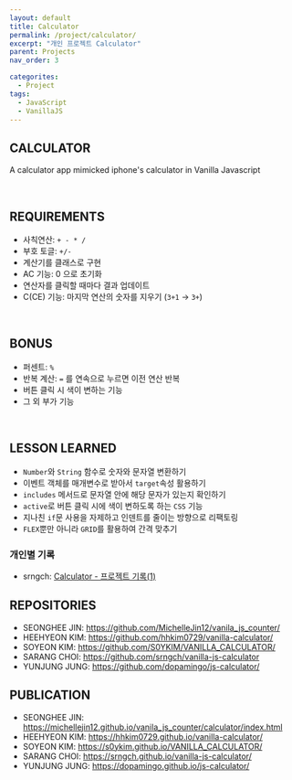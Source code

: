 ```yaml
---
layout: default
title: Calculator
permalink: /project/calculator/
excerpt: "개인 프로젝트 Calculator"
parent: Projects
nav_order: 3

categorites:
  - Project
tags:
  - JavaScript
  - VanillaJS
---
```


## CALCULATOR

A calculator app mimicked iphone's calculator in Vanilla Javascript

</br>

## REQUIREMENTS

- 사칙연산: `+ - * /`
- 부호 토글: `+/-`
- 계산기를 클래스로 구현
- AC 기능: 0 으로 초기화
- 연산자를 클릭할 때마다 결과 업데이트
- C(CE) 기능: 마지막 연산의 숫자를 지우기 (`3+1` → `3+`)

</br>

## BONUS

- 퍼센트: `%`
- 반복 계산: `=` 를 연속으로 누르면 이전 연산 반복
- 버튼 클릭 시 색이 변하는 기능
- 그 외 부가 기능

</br>

## LESSON LEARNED

- `Number`와 `String` 함수로 숫자와 문자열 변환하기
- 이벤트 객체를 매개변수로 받아서 `target`속성 활용하기
- `includes` 메서드로 문자열 안에 해당 문자가 있는지 확인하기
- `active`로 버튼 클릭 시에 색이 변하도록 하는 `CSS` 기능
- 지나친 `if`문 사용을 자제하고 인덴트를 줄이는 방향으로 리팩토링
- `FLEX`뿐만 아니라 `GRID`를 활용하여 간격 맞추기

### 개인별 기록
- srngch: [Calculator - 프로젝트 기록(1)](https://srngch.github.io/note-calc/)

## REPOSITORIES

- SEONGHEE JIN: https://github.com/MichelleJin12/vanila_js_counter/
- HEEHYEON KIM: https://github.com/hhkim0729/vanilla-calculator/
- SOYEON KIM: https://github.com/S0YKIM/VANILLA_CALCULATOR/
- SARANG CHOI: https://github.com/srngch/vanilla-js-calculator
- YUNJUNG JUNG: https://github.com/dopamingo/js-calculator/

## PUBLICATION

- SEONGHEE JIN: https://michellejin12.github.io/vanila_js_counter/calculator/index.html
- HEEHYEON KIM: https://hhkim0729.github.io/vanilla-calculator/
- SOYEON KIM: https://s0ykim.github.io/VANILLA_CALCULATOR/
- SARANG CHOI: https://srngch.github.io/vanilla-js-calculator/
- YUNJUNG JUNG: https://dopamingo.github.io/js-calculator/
